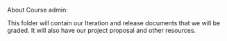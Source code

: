 About Course admin: 

This folder will contain our Iteration and release documents that we will be graded. 
It will also have our project proposal and other resources. 

